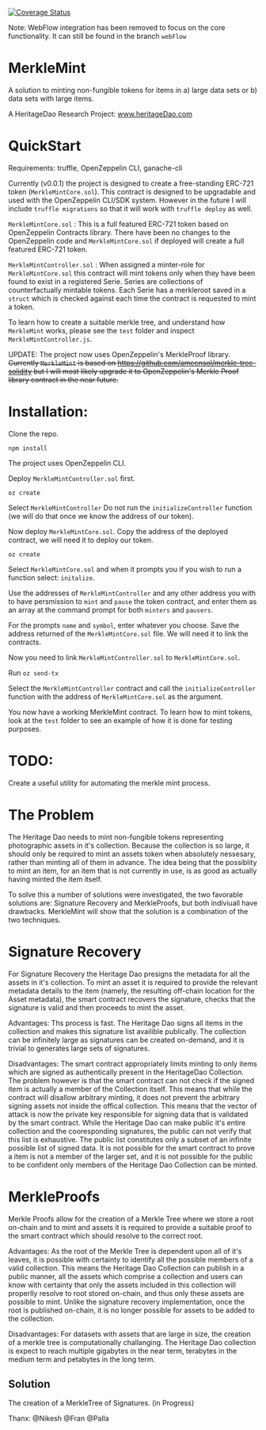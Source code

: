 
[![Coverage Status](https://coveralls.io/repos/github/crazyrabbitLTC/MerkleMint/badge.svg?branch=master)](https://coveralls.io/github/crazyrabbitLTC/MerkleMint?branch=master)

Note: WebFlow integration has been removed to focus on the core functionality. It can still be found in the branch `webFlow`

# MerkleMint
A solution to minting non-fungible tokens for items in a) large data sets or b) data sets with large items. 

A HeritageDao Research Project: www.heritageDao.com

# QuickStart

Requirements: truffle, OpenZeppelin CLI, ganache-cli

Currently (v0.0.1) the project is designed to create a free-standing ERC-721 token (`MerkleMintCore.sol`). This contract is designed to be upgradable and used with the OpenZeppelin CLI/SDK system. However in the future I will include `truffle migrations` so that it will work with `truffle deploy` as well. 

`MerkleMintCore.sol` : This is a full featured ERC-721 token based on OpenZeppelin Contracts library. There have been no changes to the OpenZeppelin code and `MerkleMintCore.sol` if deployed will create a full featured ERC-721 token. 

`MerkleMintController.sol` : When assigned a minter-role for `MerkleMintCore.sol` this contract will mint tokens only when they have been found to exist in a registered Serie. Series are collections of counterfactually mintable tokens. Each Serie has a merkleroot saved in a `struct` which is checked against each time the contract is requested to mint a token. 

To learn how to create a suitable merkle tree, and understand how `MerkleMint` works, please see the `test` folder and inspect `MerkleMintController.js`. 

UPDATE: The project now uses OpenZeppelin's MerkleProof library. 
~~Currently `MerkleMint` is based on https://github.com/ameensol/merkle-tree-solidity but I will most likely upgrade it to OpenZeppelin's Merkle Proof library contract in the near future.~~

# Installation: 

Clone the repo. 

`npm install`

The project uses OpenZeppelin CLI. 

Deploy `MerkleMintController.sol` first.

`oz create`

Select `MerkleMintController` Do not run the `initializeController` function (we will do that once we know the address of our token).

Now deploy `MerkleMintCore.sol`. Copy the address of the deployed contract, we will need it to deploy our token. 

`oz create`

Select `MerkleMintCore.sol` and when it prompts you if you wish to run a function select: `initalize`.

Use the addresses of `MerkleMintController` and any other address you with to have persmission to `mint` and `pause` the token contract, and enter them as an array at the command prompt for both `minters` and `pausers`.

For the prompts `name` and `symbol`, enter whatever you choose. Save the address returned of the `MerkleMintCore.sol` file. We will need it to link the contracts. 

Now you need to link `MerkleMintController.sol` to `MerkleMintCore.sol`. 

Run `oz send-tx`

Select the `MerkleMintController` contract and call the `initializeController` function with the address of `MerkleMintCore.sol` as the argument. 

You now have a working MerkleMint contract. To learn how to mint tokens, look at the `test` folder to see an example of how it is done for testing purposes. 

# TODO: 
Create a useful utility for automating the merkle mint process. 




# The Problem
The Heritage Dao needs to mint non-fungible tokens representing photographic assets in it's collection. Because the collection is so large, it should only be required to mint an assets token when absolutely nessesary, rather than minting all of them in advance. The idea being that the possiblity to mint an item, for an item that is not currently in use, is as good as actually having minted the item itself. 

To solve this a number of solutions were investigated, the two favorable solutions are: Signature Recovery and MerkleProofs, but both indiviuall have drawbacks. MerkleMint will show that the solution is a combination of the two techniques. 

# Signature Recovery
For Signature Recovery the Heritage Dao presigns the metadata for all the assets in it's collection. To mint an asset it is required to provide the relevant metadata details to the item (namely, the resulting off-chain location for the Asset metadata), the smart contract recovers the signature, checks that the signature is valid and then proceeds to mint the asset. 

Advantages: Ths process is fast. The Heritage Dao signs all items in the collection and makes this signature list availible publically. The collection can be infinitely large as signatures can be created on-demand, and it is trivial to generates large sets of signatures. 

Disadvantages: The smart contract appropriately limits minting to only items which are signed as authentically present in the HeritageDao Collection. The problem however is that the smart contract can not check if the signed item is actually a member of the Collection itself. This means that while the contract will disallow arbitrary minting, it does not prevent the arbitrary signing assets not inside the offical collection. This means that the vector of attack is now the private key responsible for signing data that is validated by the smart contract. 
While the Heritage Dao can make public it's entire collection and the cooresponding signatures, the public can not verify that this list is exhaustive. The public list constitutes only a subset of an infinite possible list of signed data. It is not possible for the smart contract to prove a item is not a member of the larger set, and it is not possible for the public to be confident only members of the Heritage Dao Collection can be minted. 

# MerkleProofs
Merkle Proofs allow for the creation of a Merkle Tree where we store a root on-chain and to mint and assets it is required to provide a suitable proof to the smart contract which should resolve to the correct root. 

Advantages: As the root of the Merkle Tree is dependent upon all of it's leaves, it is possible with certainty to identify all the possible members of a valid collection. This means the Heritage Dao Collection can publish in a public manner, all the assets which comprise a collection and users can know with certainty that only the assets included in this collection will properlly resolve to root stored on-chain, and thus only these assets are possible to mint. Unlike the signature recovery implementation, once the root is published on-chain, it is no longer possible for assets to be added to the collection. 

Disadvantages: For datasets with assets that are large in size, the creation of a merkle tree is computationally challanging. The Heritage Dao collection is expect to reach multiple gigabytes in the near term, terabytes in the medium term and petabytes in the long term. 

## Solution 

The creation of a MerkleTree of Signatures. (in Progress)



Thanx: @Nikesh @Fran @Palla
